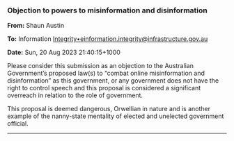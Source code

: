 ### Objection to powers to misinformation and disinformation

**From:** Shaun Austin

**To:** Information [Integrity•e<information.integrity@infrastructure.gov.au>](mailto:information.integrity@infrastructure.gov.au)

**Date:** Sun, 20 Aug 2023 21:40:15+1000

Please consider this submission as an objection to the Australian Government’s proposed law(s) to “combat online
misinformation and disinformation” as this government, or any government does not have the right to control speech
and this proposal is considered a significant overreach in relation to the role of government.

This proposal is deemed dangerous, Orwellian in nature and is another example of the nanny-state mentality of
elected and unelected government official.


-----

